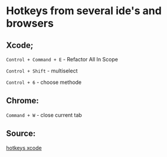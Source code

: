 # Hotkeys from several ide's and browsers

## Xcode;

``Control + Command + E`` - Refactor All In Scope

``Control + Shift`` - multiselect

``Control + 6`` - choose methode

## Chrome:

``Command + W`` - close current tab

## Source:
[hotkeys xcode](https://betterprogramming.pub/13-xcode-shortcuts-to-boost-your-productivity-329c90512309)
